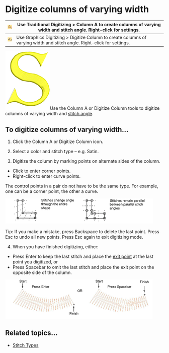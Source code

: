 # Digitize columns of varying width

| ![InputA.png](assets/InputA.png)                 | Use Traditional Digitizing > Column A to create columns of varying width and stitch angle. Right-click for settings.     |
| ------------------------------------------------ | ------------------------------------------------------------------------------------------------------------------------ |
| ![DigitizeColumn.png](assets/DigitizeColumn.png) | Use Graphics Digitizing > Digitize Column to create columns of varying width and stitch angle. Right-click for settings. |

![InputATurningFill.png](assets/InputATurningFill.png)Use the Column A or Digitize Column tools to digitize columns of varying width and [stitch angle](../../glossary/glossary).

## To digitize columns of varying width...

1. Click the Column A or Digitize Column icon.

2. Select a color and stitch type – e.g. Satin.

3. Digitize the column by marking points on alternate sides of the column.

- Click to enter corner points.
- Right-click to enter curve points.

The control points in a pair do not have to be the same type. For example, one can be a corner point, the other a curve.

![input00097.png](assets/input00097.png)

Tip: If you make a mistake, press Backspace to delete the last point. Press Esc to undo all new points. Press Esc again to exit digitizing mode.

4. When you have finished digitizing, either:

- Press Enter to keep the last stitch and place the [exit point](../../glossary/glossary) at the last point you digitized, or
- Press Spacebar to omit the last stitch and place the exit point on the opposite side of the column.

![input00100.png](assets/input00100.png)

## Related topics...

- [Stitch Types](../stitches/Stitch_Types)
